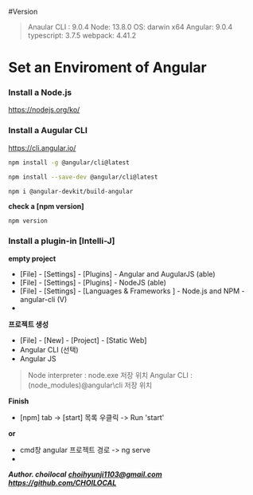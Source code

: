 #Version

>Anaular CLI : 9.0.4
>Node: 13.8.0
>OS: darwin x64
>Angular: 9.0.4
>typescript: 3.7.5
>webpack: 4.41.2


# Set an Enviroment of Angular
### Install a Node.js 
https://nodejs.org/ko/
### Install a Augular CLI
﻿https://cli.angular.io/
```sh
﻿npm install -g @angular/cli@latest
```
```sh
﻿npm install --save-dev @angular/cli@latest
```
```shell script
npm i @angular-devkit/build-angular
```
**check a [npm version]**
```sh
﻿npm version
```
### Install a plugin-in [Intelli-J] 
**empty project**
- [File] - [Settings] - [Plugins] - Angular and AugularJS (able)
- [File] - [Settings] - [Plugins] - NodeJS (able)
- [File] - [Settings] - [Languages & Frameworks ] - Node.js and NPM - angular-cli (V)
- 
**프로젝트 생성**

- [File] - [New] - [Project] - [Static Web]
- Angular CLI (선택)
- Angular JS

> Node interpreter : node.exe 저장 위치
> Angular CLI : (node_modules)\@angular\cli 저장 위치

**Finish**

- [npm] tab -> [start] 목록 우클릭 -> Run 'start'

**or**

- cmd창 angular 프로젝트 경로 -> ng serve
- 
***Author.  choilocal***
***choihyunji1103@gmail.com***
***https://github.com/CHOILOCAL***
